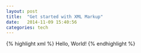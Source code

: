 ```yaml
---
layout: post
title:  "Get started with XML Markup"
date:   2014-11-09 15:40:56
categories: tech
---
```


{% highlight xml %}
  <hello>Hello, World!</hello>
{% endhighlight %}
